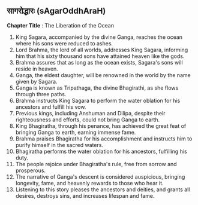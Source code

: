 ## सागरोद्धारः (sAgarOddhAraH)

**Chapter Title** : The Liberation of the Ocean

1. King Sagara, accompanied by the divine Ganga, reaches the ocean where his sons were reduced to ashes.
2. Lord Brahma, the lord of all worlds, addresses King Sagara, informing him that his sixty thousand sons have attained heaven like the gods.
3. Brahma assures that as long as the ocean exists, Sagara's sons will reside in heaven.
4. Ganga, the eldest daughter, will be renowned in the world by the name given by Sagara.
5. Ganga is known as Tripathaga, the divine Bhagirathi, as she flows through three paths.
6. Brahma instructs King Sagara to perform the water oblation for his ancestors and fulfill his vow.
7. Previous kings, including Anshuman and Dilipa, despite their righteousness and efforts, could not bring Ganga to earth.
8. King Bhagiratha, through his penance, has achieved the great feat of bringing Ganga to earth, earning immense fame.
9. Brahma praises Bhagiratha for his accomplishment and instructs him to purify himself in the sacred waters.
10. Bhagiratha performs the water oblation for his ancestors, fulfilling his duty.
11. The people rejoice under Bhagiratha's rule, free from sorrow and prosperous.
12. The narrative of Ganga's descent is considered auspicious, bringing longevity, fame, and heavenly rewards to those who hear it.
13. Listening to this story pleases the ancestors and deities, and grants all desires, destroys sins, and increases lifespan and fame.
